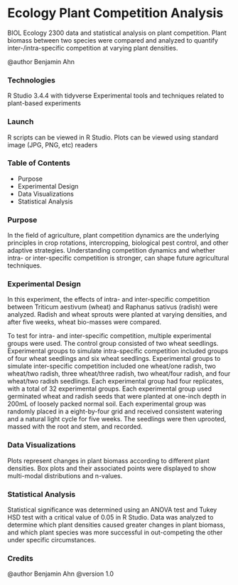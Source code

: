 # Ecology Plant Competition Analysis
BIOL Ecology 2300 data and statistical analysis on plant competition. Plant biomass between two species were compared and analyzed to quantify inter-/intra-specific competition at varying plant densities.

@author Benjamin Ahn

### Technologies
R Studio 3.4.4 with tidyverse
Experimental tools and techniques related to plant-based experiments

### Launch
R scripts can be viewed in R Studio. Plots can be viewed using standard image (JPG, PNG, etc) readers

### Table of Contents
* Purpose
* Experimental Design
* Data Visualizations
* Statistical Analysis

### Purpose
In the field of agriculture, plant competition dynamics are the underlying principles in crop rotations, intercropping, biological pest control, and other adaptive strategies. Understanding competition dynamics and whether intra- or inter-specific competition is stronger, can shape future agricultural techniques.

### Experimental Design
In this experiment, the effects of intra- and inter-specific competition between Triticum aestivum (wheat) and Raphanus sativus (radish) were analyzed. Radish and wheat sprouts were planted at varying densities, and after five weeks, wheat bio-masses were compared. 

To test for intra- and inter-specific competition, multiple experimental groups were used. The control group consisted of two wheat seedlings. Experimental groups to simulate intra-specific competition included groups of four wheat seedlings and six wheat seedlings. Experimental groups to simulate inter-specific competition included one wheat/one radish, two wheat/two radish, three wheat/three radish, two wheat/four radish, and four wheat/two radish seedlings. Each experimental group had four replicates, with a total of 32 experimental groups. Each experimental group used germinated wheat and radish seeds that were planted at one-inch depth in 200mL of loosely packed normal soil. Each experimental group was randomly placed in a eight-by-four grid and received consistent watering and a natural light cycle for five weeks. The seedlings were then uprooted, massed with the root and stem, and recorded. 

### Data Visualizations
Plots represent changes in plant biomass according to different plant densities. Box plots and their associated points were displayed to show multi-modal distributions and n-values.

### Statistical Analysis
Statistical significance was determined using an ANOVA test and Tukey HSD test with a critical value of 0.05 in R Studio. Data was analyzed to determine which plant densities caused greater changes in plant biomass, and which plant species was more successful in out-competing the other under specific circumstances.

### Credits
@author Benjamin Ahn
@version 1.0
